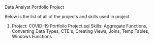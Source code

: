 Data Analyst Portfolio Project 

Below is the list of all of the projects and skills used in project

1) Project: COVID-19 Portfolio Project.sql
   Skills: Aggregate Functions, Converting Data Types, CTE's, Creating Views, Joins, Temp Tables, Windows Functions
